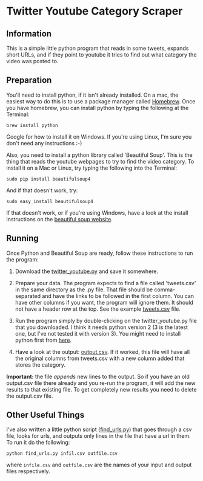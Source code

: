 # Twitter Youtube Category Scraper

## Information

This is a simple little python program that reads in some tweets, expands short URLs, and if they point to youtube it tries to find out what category the video was posted to.

## Preparation

You'll need to install python, if it isn't already installed. On a mac, the easiest way to do this is to use a package manager called [Homebrew](http://brew.sh/). Once you have homebrew, you can install python by typing the following at the Terminal:

<pre><code>brew install python</code></pre>

Google for how to install it on Windows. If you're using Linux, I'm sure you don't need any instructions :-)

Also, you need to install a python library called 'Beautiful Soup'. This is the thing that reads the youtube webpages to try to find the video category. To install it on a Mac or Linux, try typing the following into the Terminal:

<pre><code>sudo pip install beautifulsoup4</code></pre>

And if that doesn't work, try:

<pre><code>sudo easy_install beautifulsoup4</code></pre>

If that doesn't work, or if you're using Windows, have a look at the install instructions on the [beautiful soup website](http://www.crummy.com/software/BeautifulSoup/#Download).


## Running

Once Python and Beautiful Soup are ready, follow these instructions to run the program:

 1. Download the [twitter_youtube.py](https://raw.githubusercontent.com/nickmalleson/surf/master/projects/twitter_youtube/twitter_youtube.py) and save it somewhere.
 
 2. Prepare your data. The program expects to find a file called 'tweets.csv' in the same directory as the .py file. That file should be comma-separated and have the links to be followed in the first column. You can have other columns if you want, the program will ignore them. It should not have a header row at the top. See the example [tweets.csv](tweets.csv) file.

 3. Run the program simply by double-clicking on the twitter_youtube.py file that you downloaded. I think it needs python version 2 (3 is the latest one, but I've not tested it with version 3). You might need to install python first from [here](https://www.python.org/download/releases/2.7.2/). 

 4. Have a look at the output: [output.csv](./output.csv). If it worked, this file will have all the original columns from tweets.csv with a new column added that stores the category. 

**Important:** the file _appends_ new lines to the output. So if you have an old output.csv file there already and you re-run the program, it will add the new results to that existing file. To get completely new results you need to delete the output.csv file.

## Other Useful Things

I've also written a little python script ([find_urls.py](./find_urls.py)) that goes through a csv file, looks for urls, and outputs only lines in the file that have a url in them. To run it do the following:

<pre><code>python find_urls.py infil.csv outfile.csv</code></pre>

where <code>infile.csv</code> and <code>outfile.csv</code> are the names of your input and output files respectively.
